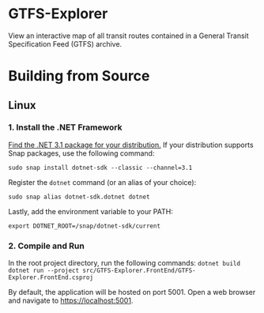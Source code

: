 # GTFS-Explorer
View an interactive map of all transit routes contained in a General Transit Specification Feed (GTFS) archive.

# Building from Source
## Linux
### 1. Install the .NET Framework

[Find the .NET 3.1 package for your distribution.](https://docs.microsoft.com/en-us/dotnet/core/install/linux)
If your distribution supports Snap packages, use the following command:

`sudo snap install dotnet-sdk --classic --channel=3.1`

Register the `dotnet` command (or an alias of your choice):

`sudo snap alias dotnet-sdk.dotnet dotnet`

Lastly, add the environment variable to your PATH:

`export DOTNET_ROOT=/snap/dotnet-sdk/current`

### 2. Compile and Run
In the root project directory, run the following commands:
`dotnet build`
`dotnet run --project src/GTFS-Explorer.FrontEnd/GTFS-Explorer.FrontEnd.csproj`

By default, the application will be hosted on port 5001. Open a web browser and navigate to [https://localhost:5001](https://localhost:5001).

